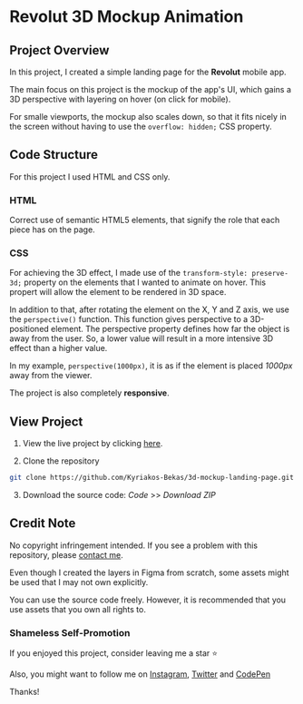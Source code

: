 # Revolut 3D Mockup Animation

## Project Overview

In this project, I created a simple landing page for the **Revolut** mobile app.

The main focus on this project is the mockup of the app's UI, which gains a 3D perspective with layering on hover (on click for mobile).

For smalle viewports, the mockup also scales down, so that it fits nicely in the screen without having to use the `overflow: hidden;` CSS property.

## Code Structure

For this project I used HTML and CSS only.

### HTML

Correct use of semantic HTML5 elements, that signify the role that each piece has on the page.

### CSS

For achieving the 3D effect, I made use of the `transform-style: preserve-3d;` property on the elements that I wanted to animate on hover. This propert will allow the element to be rendered in 3D space.

In addition to that, after rotating the element on the X, Y and Z axis, we use the `perspective()` function. This function gives perspective to a 3D-positioned element. The perspective property defines how far the object is away from the user. So, a lower value will result in a more intensive 3D effect than a higher value.

In my example, `perspective(1000px)`, it is as if the element is placed _1000px_ away from the viewer.

The project is also completely **responsive**.

## View Project

1. View the live project by clicking [here](https://3d-mockup-landing-page.netlify.app/).

2. Clone the repository

```bash
git clone https://github.com/Kyriakos-Bekas/3d-mockup-landing-page.git
```

3. Download the source code: _Code_ >> _Download ZIP_

## Credit Note

No copyright infringement intended. If you see a problem with this repository, please [contact me](mailto:kyriakosbekas00@gmail.com).

Even though I created the layers in Figma from scratch, some assets might be used that I may not own explicitly.

You can use the source code freely. However, it is recommended that you use assets that you own all rights to.

### Shameless Self-Promotion

If you enjoyed this project, consider leaving me a star :star:

Also, you might want to follow me on [Instagram](https://www.instagram.com/kyriakos_web_dev/), [Twitter](https://twitter.com/KyriakosBekas) and [CodePen](https://codepen.io/kyriakosbekas)

Thanks!
